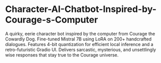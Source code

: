 # Character-AI-Chatbot-Inspired-by-Courage-s-Computer
A quirky, eerie character bot inspired by the computer from Courage the Cowardly Dog. Fine-tuned Mistral 7B using LoRA on 200+ handcrafted dialogues. Features 4-bit quantization for efficient local inference and a retro-futuristic Gradio UI. Delivers sarcastic, mysterious, and unsettlingly wise responses that stay true to the Courage universe.
